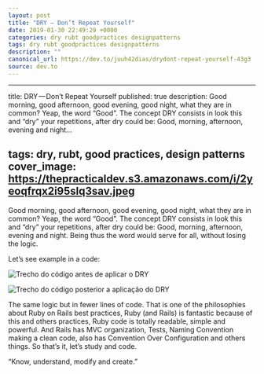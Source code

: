 ```yaml
---
layout: post
title: "DRY — Don’t Repeat Yourself"
date: 2019-01-30 22:49:29 +0000
categories: dry rubt goodpractices designpatterns
tags: dry rubt goodpractices designpatterns
description: ""
canonical_url: https://dev.to/juuh42dias/drydont-repeat-yourself-43g3
source: dev.to
---
```


---
title: DRY — Don’t Repeat Yourself
published: true
description: 
Good morning, good afternoon, good evening, good night, what they are in common? Yeap, the word “Good”. The concept DRY consists in look this and “dry” your repetitions, after dry could be: Good, morning, afternoon, evening and night...

tags: dry, rubt, good practices, design patterns
cover_image: https://thepracticaldev.s3.amazonaws.com/i/2yeoqfrqx2i95slq3sav.jpeg
---


Good morning, good afternoon, good evening, good night, what they are in common? Yeap, the word “Good”. The concept DRY consists in look this and “dry” your repetitions, after dry could be: Good, morning, afternoon, evening and night. Being thus the word would serve for all, without losing the logic.

Let’s see example in a code:

![Trecho do código antes de aplicar o DRY](https://thepracticaldev.s3.amazonaws.com/i/winqobznflm7il9hny77.png)

![Trecho do código posterior a aplicação do DRY](https://thepracticaldev.s3.amazonaws.com/i/jk12q2fntbgv1agpnm3k.png)

The same logic but in fewer lines of code. That is one of the philosophies about Ruby on Rails best practices, Ruby (and Rails) is fantastic because of this and others practices, Ruby code is totally readable, simple and powerful. And Rails has MVC organization, Tests, Naming Convention making a clean code, also has Convention Over Configuration and others things. So that’s it, let’s study and code.

“Know, understand, modify and create.”